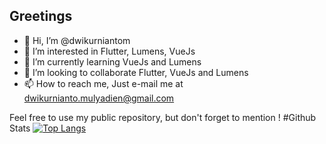 ## Greetings
- 👋 Hi, I’m @dwikurniantom
- 👀 I’m interested in Flutter, Lumens, VueJs
- 🌱 I’m currently learning VueJs and Lumens
- 💞️ I’m looking to collaborate Flutter, VueJs and Lumens
- 📫 How to reach me, Just e-mail me at dwikurnianto.mulyadien@gmail.com

<!---
dwikurniantom/dwikurniantom is a ✨ special ✨ repository because its `README.md` (this file) appears on your GitHub profile.
You can click the Preview link to take a look at your changes.
--->

Feel free to use my public repository, but don't forget to mention !
#Github Stats
[![Top Langs](https://github-readme-stats.vercel.app/api/top-langs/?username=dwikurniantom)](https://github.com/anuraghazra/github-readme-stats)
